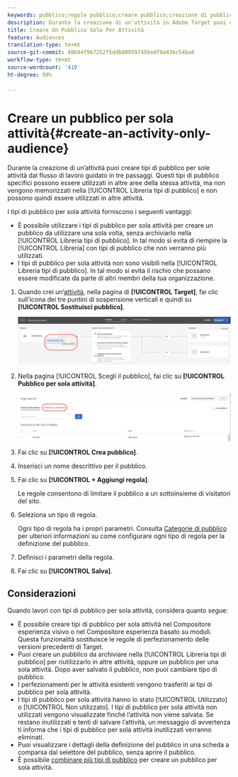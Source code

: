 ```yaml
---
keywords: pubblico;regole pubblico;creare pubblico;creazione di pubblico;solo attività;per una sola attività;ad hoc
description: Durante la creazione di un’attività in Adobe Target puoi creare tipi di pubblico per sole attività dal flusso di lavoro guidato in tre passaggi. Questi tipi di pubblico specifici possono essere utilizzati in altre aree della stessa attività, ma non vengono memorizzati nella Libreria pubblico e non possono quindi essere utilizzati in altre attività.
title: Creare Un Pubblico Solo Per Attività
feature: Audiences
translation-type: tm+mt
source-git-commit: 48b94f967252f5ddb009597456edf0a43bc54ba6
workflow-type: tm+mt
source-wordcount: '410'
ht-degree: 99%

---
```



# Creare un pubblico per sola attività{#create-an-activity-only-audience}

Durante la creazione di un’attività puoi creare tipi di pubblico per sole attività dal flusso di lavoro guidato in tre passaggi. Questi tipi di pubblico specifici possono essere utilizzati in altre aree della stessa attività, ma non vengono memorizzati nella [!UICONTROL Libreria tipi di pubblico] e non possono quindi essere utilizzati in altre attività.

I tipi di pubblico per sola attività forniscono i seguenti vantaggi:

* È possibile utilizzare i tipi di pubblico per sola attività per creare un pubblico da utilizzare una sola volta, senza archiviarlo nella [!UICONTROL Libreria tipi di pubblico]. In tal modo si evita di riempire la [!UICONTROL Libreria] con tipi di pubblico che non verranno più utilizzati.
* I tipi di pubblico per sola attività non sono visibili nella [!UICONTROL Libreria tipi di pubblico]. In tal modo si evita il rischio che possano essere modificate da parte di altri membri della tua organizzazione.

1. Quando crei un’[attività](/help/c-activities/activities.md#concept_D317A95A1AB54674BA7AB65C7985BA03), nella pagina di **[!UICONTROL Target]**, fai clic sull’icona dei tre puntini di sospensione verticali e quindi su **[!UICONTROL Sostituisci pubblico]**.

   ![Risultato passaggio](assets/edit_audience.png)

1. Nella pagina [!UICONTROL Scegli il pubblico], fai clic su **[!UICONTROL Pubblico per sola attività]**.

   ![](assets/activity-only-aud.png)

1. Fai clic su **[!UICONTROL Crea pubblico]**.
1. Inserisci un nome descrittivo per il pubblico.
1. Fai clic su **[!UICONTROL + Aggiungi regola]**.

   Le regole consentono di limitare il pubblico a un sottoinsieme di visitatori del sito.

1. Seleziona un tipo di regola.

   Ogni tipo di regola ha i propri parametri. Consulta [Categorie di pubblico](/help/c-target/c-audiences/c-target-rules/target-rules.md#concept_E3A77E42F1644503A829B5107B20880D) per ulteriori informazioni su come configurare ogni tipo di regola per la definizione del pubblico.

1. Definisci i parametri della regola.
1. Fai clic su **[!UICONTROL Salva]**.

## Considerazioni

Quando lavori con tipi di pubblico per sola attività, considera quanto segue:

* È possibile creare tipi di pubblico per sola attività nel Compositore esperienza visivo o nel Compositore esperienza basato su moduli. Questa funzionalità sostituisce le regole di perfezionamento delle versioni precedenti di Target.
* Puoi creare un pubblico da archiviare nella [!UICONTROL Libreria tipi di pubblico] per riutilizzarlo in altre attività, oppure un pubblico per una sola attività. Dopo aver salvato il pubblico, non puoi cambiare tipo di pubblico.
* I perfezionamenti per le attività esistenti vengono trasferiti ai tipi di pubblico per sola attività.
* I tipi di pubblico per sola attività hanno lo stato [!UICONTROL Utilizzato] o [!UICONTROL Non utilizzato]. I tipi di pubblico per sola attività non utilizzati vengono visualizzate finché l’attività non viene salvata. Se restano inutilizzati e tenti di salvare l’attività, un messaggio di avvertenza ti informa che i tipi di pubblico per sola attività inutilizzati verranno eliminati.
* Puoi visualizzare i dettagli della definizione del pubblico in una scheda a comparsa dal selettore del pubblico, senza aprire il pubblico.
* È possibile [combinare più tipi di pubblico](/help/c-target/combining-multiple-audiences.md#concept_A7386F1EA4394BD2AB72399C225981E5) per creare un pubblico per sola attività.

